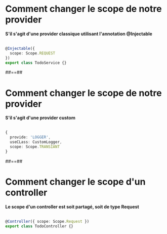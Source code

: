 <!-- .slide: class="with-code inconsolata" -->
# Comment changer le scope de notre provider
**S'il s'agit d'une provider classique utilisant l'annotation @Injectable** <br/><br/>

```typescript
@Injectable({
  scope: Scope.REQUEST  
})
export class TodoService {}
```
<!-- .element: class="big-code" -->

##==##

<!-- .slide: class="with-code inconsolata" -->
# Comment changer le scope de notre provider
**S'il s'agit d'une provider custom** <br/><br/>

```typescript
{
  provide: 'LOGGER',
  useCLass: CustomLogger,
  scope: Scope.TRANSIANT
}
```
<!-- .element: class="big-code"-->

##==##

<!-- .slide: class="with-code inconsolata" -->
# Comment changer le scope d'un controller
**Le scope d'un controller est soit partagé, soit de type Request** <br/><br/>

```typescript
@Controller({ scope: Scope.Request })
export class TodoController {}
```
<!-- .element: class="big-code" -->

